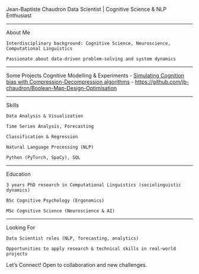 Jean-Baptiste Chaudron
Data Scientist | Cognitive Science & NLP Enthusiast

--- 
About Me

    Interdisciplinary background: Cognitive Science, Neuroscience, Computational Linguistics

    Passionate about data-driven problem-solving and system dynamics

---
Some Projects
    Cognitive Modelling & Experiments
    - [Simulating Cognition bias with Compression-Decompression algorithms](https://github.com/jb-chaudron/Neural-Gas-MCMC)
    - https://github.com/jb-chaudron/Boolean-Map-Design-Optimisation
    
---
Skills

    Data Analysis & Visualization

    Time Series Analysis, Forecasting

    Classification & Regression

    Natural Language Processing (NLP)

    Python (PyTorch, SpaCy), SQL
---
Education

    3 years PhD research in Computational Linguistics (sociolinguistic dynamics)
    
    BSc Cognitive Psychology (Ergonomics)

    MSc Cognitive Science (Neuroscience & AI)
    
---
Looking For

    Data Scientist roles (NLP, forecasting, analytics)

    Opportunities to apply research & technical skills in real-world projects

Let’s Connect!
Open to collaboration and new challenges.
